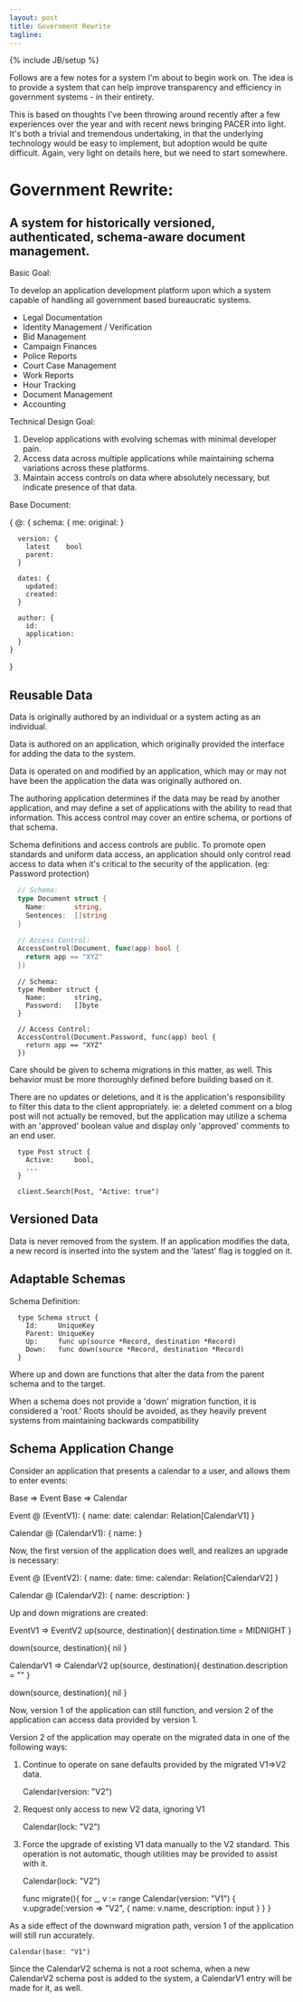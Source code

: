 ```yaml
---
layout: post
title: Government Rewrite
tagline: 
---
```

{% include JB/setup %}

Follows are a few notes for a system I'm about to begin work on. The idea is to provide a system
that can help improve transparency and efficiency in government systems - in their entirety. 

This is based on thoughts I've been throwing around recently after a few experiences over the year
and with recent news bringing PACER into light. It's both a trivial and tremendous undertaking,
in that the underlying technology would be easy to implement, but adoption would be quite 
difficult. Again, very light on details here, but we need to start somewhere.

Government Rewrite:
===================================

A system for historically versioned, authenticated, schema-aware document management.
-----------------------------------

Basic Goal:

To develop an application development platform upon which a system capable of handling all 
government based bureaucratic systems.

* Legal Documentation
* Identity Management / Verification
* Bid Management
* Campaign Finances
* Police Reports
* Court Case Management
* Work Reports
* Hour Tracking
* Document Management
* Accounting

Technical Design Goal:

1) Develop applications with evolving schemas with minimal developer pain.
2) Access data across multiple applications while maintaining schema variations across these platforms.
3) Maintain access controls on data where absolutely necessary, but indicate presence of that data.

Base Document:

  {
    @: {
      schema: {
        me:
        original:
      }

      version: {
        latest    bool
        parent:
      }

      dates: {
        updated:
        created:
      }

      author: {
        id:
        application:
      }
    }
  }

Reusable Data
--------------------------------------

Data is originally authored by an individual or 
a system acting as an individual. 

Data is authored on an application, which originally
provided the interface for adding the data to the 
system.

Data is operated on and modified by an application,
which may or may not have been the application
the data was originally authored on. 

The authoring application determines if the data 
may be read by another application, and may define a 
set of applications with the ability to read that 
information. This access control may cover an entire
schema, or portions of that schema.

Schema definitions and access controls are public. 
To promote open standards and uniform data access, 
an application should only control read access to 
data when it's critical to the security of the 
application. (eg: Password protection)

```go
  // Schema:
  type Document struct {
    Name:       string,
    Sentences:  []string
  }

  // Access Control:
  AccessControl(Document, func(app) bool {
    return app == "XYZ"
  })
```

```
  // Schema:
  type Member struct {
    Name:       string,
    Password:   []byte
  }

  // Access Control:
  AccessControl(Document.Password, func(app) bool {
    return app == "XYZ"
  })
```

Care should be given to schema migrations in 
this matter, as well. This behavior must be more
thoroughly defined before building based on it.

There are no updates or deletions, and
it is the application's responsibility to filter
this data to the client appropriately. ie: a deleted
comment on a blog post will not actually be removed,
but the application may utilize a schema with an
'approved' boolean value and display only 'approved'
comments to an end user.

```
  type Post struct {
    Active:     bool,
    ...
  }

  client.Search(Post, "Active: true")
```



Versioned Data
--------------------------------------

Data is never removed from the system. If an application
modifies the data, a new record is inserted into the system
and the 'latest' flag is toggled on it. 

Adaptable Schemas
--------------------------------------

Schema Definition:

```
  type Schema struct {
    Id:     UniqueKey
    Parent: UniqueKey
    Up:     func up(source *Record, destination *Record)
    Down:   func down(source *Record, destination *Record)
  }
```

Where up and down are functions that alter
the data from the parent schema and to the target. 

When a schema does not provide a 'down' migration
function, it is considered a 'root.' Roots should 
be avoided, as they heavily prevent systems from
maintaining backwards compatibility

Schema Application Change
-------------------------

Consider an application that presents a calendar to 
a user, and allows them to enter events:

Base => Event
Base => Calendar

Event @ (EventV1): {
  name:
  date:
  calendar: Relation[CalendarV1]
}

Calendar @ (CalendarV1): {
  name:
}

Now, the first version of the application does well,
and realizes an upgrade is necessary:

Event @ (EventV2): {
  name: 
  date:
  time:
  calendar: Relation[CalendarV2]
}

Calendar @ (CalendarV2): {
  name: 
  description:
}

Up and down migrations are created:

  EventV1 => EventV2
  up(source, destination){
    destination.time = MIDNIGHT 
  }

  down(source, destination){
    nil
  }

  CalendarV1 => CalendarV2
  up(source, destination){
    destination.description = ""
  }

  down(source, destination){
    nil
  }


Now, version 1 of the application can still function,
and version 2 of the application can access data 
provided by version 1.

Version 2 of the application may operate on the 
migrated data in one of the following ways:

1)  Continue to operate on sane defaults provided
    by the migrated V1=>V2 data.

    Calendar(version: "V2")

2)  Request only access to new V2 data, ignoring V1

    Calendar(lock: "V2")

3)  Force the upgrade of existing V1 data manually
    to the V2 standard. This operation is not 
    automatic, though utilities may be provided to
    assist with it. 

    Calendar(lock: "V2")

    func migrate(){
      for _, v := range Calendar(version: "V1") {
        v.upgrade(:version => "V2", {
          name:         v.name,
          description:  input
        }
      }
    }

As a side effect of the downward migration path,
version 1 of the application will still run accurately.

    Calendar(base: "V1")

Since the CalendarV2 schema is not a root schema, when
a new CalendarV2 schema post is added to the system,
a CalendarV1 entry will be made for it, as well.
